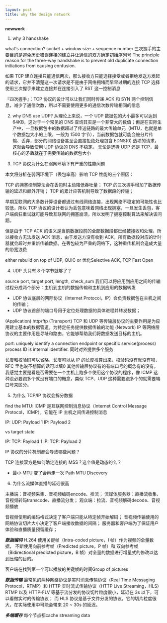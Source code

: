 ```yaml
---
layout: post
title: why the design network
---
```



**newwork**
1. why 3 handshake

what's connection? socket + window size + sequence number
三次握手的主要目的是避免历史错误连接的建立并让通信的双方确定初始序列号
The principle reason for the three-way handshake is to prevent old duplicate connection initiations from causing confusion.

如果 TCP 建立连接只能通信两次，那么接收方只能选择接受或者拒绝发送方发起的请求，它并不清楚这一次请求是不是由于网络拥堵而早早过期的连接
TCP 选择使用三次握手来建立连接并在连接引入了 RST 这一控制消息

『四次握手』：TCP 协议的设计可以让我们同时传递 ACK 和 SYN 两个控制信息，减少了通信次数，所以不需要使用更多的通信次数传输相同的信息

2. why DNS use UDP?
从理论上来说，一个 UDP 数据包的大小最多可以达到 64KB，这对于一个常见的 DNS 查询其实是一个非常大的数值；但是在实际生产中，一旦数据包中的数据超过了传送链路的最大传输单元（MTU，也就是单个数据包大小的上限，一般为 1500 字节），当前数据包就可能会被分片传输、丢弃，部分的网络设备甚至会直接拒绝处理包含 EDNS(0) 选项的请求，这就会导致使用 UDP 协议的 DNS 不稳定。
无论是选择 UDP 还是 TCP，最核心的矛盾就在于需要传输的数据包大小


3. TCP 协议为什么在弱网环境下有严重的性能问题

本文将分析在弱网环境下（丢包率高）影响 TCP 性能的三个原因：

TCP 的拥塞控制算法会在丢包时主动降低吞吐量；
TCP 的三次握手增加了数据传输的延迟和额外开销；
TCP 的累计应答机制导致了数据段的传输；

早期互联网的大多数计算设备都通过有线网络连接，出现网络不稳定的可能性也比较低，所以 TCP 协议的设计者认为丢包意味着网络出现拥塞，一旦发生丢包，客户端疯狂重试就可能导致互联网的拥塞崩溃，所以发明了拥塞控制算法来解决该问题。

但是由于 TCP ACK 的语义是当前数据段前的全部数据段都已经被接收和处理，所以接收方无法发送 ACK 消息，由于发送方没有收到 ACK，所有数据段对应的计时器就会超时并重新传输数据。在丢包较为严重的网络下，这种重传机制会造成大量的带宽浪费

either rebuild on top of UDP, QUIC or 优化Selective ACK, TCP Fast Open

4. UDP 头只有 8 个字节就够了？

source port, target port, length, check_sum
我们可以将应用到应用之间的传输过程分成两个部分：主机到主机的数据传输和主机到应用的数据转发
* UDP 协议底层的网际协议（Internet Protocol，IP）会负责数据包在主机之间的传输；
* UDP 协议首部的端口号用于定位处理数据的具体进程并转发数据；

(Application) http/ftp
(Transport) TCP 和 UDP 等传输层协议的主要作用是为应用建立基本的数据管道，为特定任务提供数据传输的功能
(Network) IP 等网络层协议的主要作用是寻址和路由，它能够帮助我们将数据发送目标的主机。

port: uniquely identify a connection endpoint or specific service(process)
process ID is internal identifier. 同时对外提供多个服务

长度和校验码可以省略，长度可以从 IP 的长度推算出来，校验码没有就没有呗，RFC 里也说不想算的话可以填0
其他传输层协议有的有端口号的概念有的没有，我感觉主要是看是否需要在一个主机上跑多个使用这个协议的程序，像 ICMP 这种没必要跑多个就没有端口的概念，类似 TCP、UDP 这种需要跑多个的就需要端口号来区分。

5. 为什么 TCP/IP 协议会拆分数据

find the MTU:
ICMP 是互联网控制消息协议（Internet Control Message Protocol，ICMP），它能在 IP 主机之间传递控制消息

IP: UDP: Payload 1
IP: Payload 2

vs target state

IP: TCP: Payload 1
IP: TCP: Payload 2

IP 协议的分片机制都会导致哪些问题？

TCP 连接双方是如何确定连接的 MSS？这个值是动态的么？
* 最小 MTU 变了会再走一次 Path MTU Discovery


6. 为什么流媒体直播的延迟很高

主播端：音视频采集、音视频编码encode、推流；
流媒体服务器：直播流收集、音视频转码transcode、直播流分发；
观众端：拉流、音视频解码decode、音视频播放

音视频使用的编码格式决定了客户端只能从特定帧开始解码；
音视频传输使用的网络协议切片大小决定了客户端接收数据的间隔；
服务器和客户端为了保证用户体验和直播质量预留缓存；

***数据编码***
H.264 使用关键帧（Intra-coded picture，I 帧）作为视频的全量数据，
不断使用向前参考帧（Predicted picture，P 帧）和
双向参考帧（Bidirectional predicted picture，B 帧）对全量的数据进行增量式的修改以达到压缩的目的。

客户端在找到第一个可以播放的关键帧的时间Group of pictures

***数据传输***
最常见的两种网络协议是实时消息传输协议（Real Time Messaging Protocol，RTMP）和 HTTP 实时流式传输协议（HTTP Live Streaming，HLS）
RTMP 以及 HTTP-FLV 等基于流分发的协议切片粒度很小，延迟在 3s 以下，可以看做实时的传输协议；
而 HLS 协议是基于文件分发的协议，它的切片粒度很大，在实际使用中可能会带来 20 ~ 30s 的延迟。


***多端缓存***
每个节点都cache streaming data





